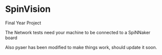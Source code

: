 # SpinVision
Final Year Project

The Network tests need your machine to be connected to a SpiNNaker board

Also pyaer has been modified to make things work, should update it soon.
